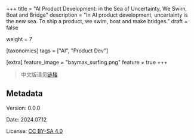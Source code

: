 +++
title = "AI Product Development: in the Sea of Uncertainty, We Swim, Boat and Bridge"
description = "In AI product development, uncertainty is the new sea. To ship a product, we swim, boat and make bridges."
draft = false

weight = 7

[taxonomies]
tags = ["AI", "Product Dev"]

[extra]
feature_image = "baymax_surfing.png"
feature = true
+++

> 中文版请见[链接](@/blog/ai-product-development-sea-of-uncertainty/index.md)

## Metadata

Version: 0.0.0

Date: 2024.07.12

License: [CC BY-SA 4.0](https://creativecommons.org/licenses/by-sa/4.0/)

